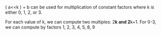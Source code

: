 ( a<<k ) + b can be used for multiplication of constant factors where k is either 0, 1, 2, or 3.

For each value of k, we can compute two multiples: 2**k and 2**k+1. For 0-3, we can compute by factors 1, 2, 3, 4, 5, 8, 9

